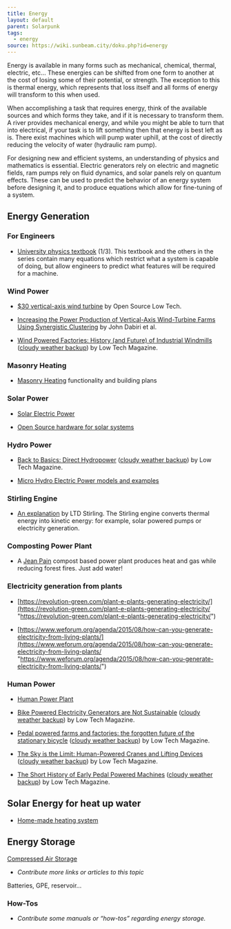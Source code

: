 ```yaml
---
title: Energy
layout: default
parent: Solarpunk
tags:
  - energy
source: https://wiki.sunbeam.city/doku.php?id=energy
---
```

Energy is available in many forms such as mechanical, chemical, thermal, electric, etc… These energies can be shifted from one form to another at the cost of losing some of their potential, or strength. The exception to this is thermal energy, which represents that loss itself and all forms of energy will transform to this when used.

When accomplishing a task that requires energy, think of the available sources and which forms they take, and if it is necessary to transform them. A river provides mechanical energy, and while you might be able to turn that into electrical, if your task is to lift something then that energy is best left as is. There exist machines which will pump water uphill, at the cost of directly reducing the velocity of water (hydraulic ram pump).

For designing new and efficient systems, an understanding of physics and mathematics is essential. Electric generators rely on electric and magnetic fields, ram pumps rely on fluid dynamics, and solar panels rely on quantum effects. These can be used to predict the behavior of an energy system before designing it, and to produce equations which allow for fine-tuning of a system.

## Energy Generation

### For Engineers

-   [University physics textbook](https://openstax.org/details/books/university-physics-volume-1 "https://openstax.org/details/books/university-physics-volume-1") (1/3). This textbook and the others in the series contain many equations which restrict what a system is capable of doing, but allow engineers to predict what features will be required for a machine.
    

### Wind Power

-   [$30 vertical-axis wind turbine](http://opensourcelowtech.org/wind_turbine.html "http://opensourcelowtech.org/wind_turbine.html") by Open Source Low Tech.
    
-   [Increasing the Power Production of Vertical-Axis Wind-Turbine Farms Using Synergistic Clustering](https://static1.squarespace.com/static/55885cf4e4b04e6344662d6a/t/5b44d0292b6a280451e6c3d6/1531236403846/Heetal_BLM18.pdf "https://static1.squarespace.com/static/55885cf4e4b04e6344662d6a/t/5b44d0292b6a280451e6c3d6/1531236403846/Heetal_BLM18.pdf") by John Dabiri et al.
    
-   [Wind Powered Factories: History (and Future) of Industrial Windmills](https://solar.lowtechmagazine.com/2009/10/history-of-industrial-windmills.html "https://solar.lowtechmagazine.com/2009/10/history-of-industrial-windmills.html") ([cloudy weather backup](https://www.lowtechmagazine.com/2009/10/history-of-industrial-windmills.html "https://www.lowtechmagazine.com/2009/10/history-of-industrial-windmills.html")) by Low Tech Magazine.
    

### Masonry Heating

-   [Masonry Heating](https://wiki.sunbeam.city/doku.php?id=energy:energy_generation:masonry_heating "energy:energy_generation:masonry_heating") functionality and building plans  
    

### Solar Power

-   [Solar Electric Power](https://wiki.sunbeam.city/doku.php?id=energy:energy_generation:solar_electric_power "energy:energy_generation:solar_electric_power")  
    
-   [Open Source hardware for solar systems](https://libre.solar/ "https://libre.solar/")
    

### Hydro Power

-   [Back to Basics: Direct Hydropower](https://solar.lowtechmagazine.com/2013/08/direct-hydropower.html "https://solar.lowtechmagazine.com/2013/08/direct-hydropower.html") ([cloudy weather backup](https://www.lowtechmagazine.com/2013/08/direct-hydropower.html "https://www.lowtechmagazine.com/2013/08/direct-hydropower.html")) by Low Tech Magazine.  
    
-   [Micro Hydro Electric Power models and examples](https://wiki.sunbeam.city/doku.php?id=energy:energy_generation:micro_hydro_electric_power_models_and_examples "energy:energy_generation:micro_hydro_electric_power_models_and_examples")  
    

### Stirling Engine

-   [An explanation](http://www.ltdstirling.com/stirling_engines/stirling_engines.php "http://www.ltdstirling.com/stirling_engines/stirling_engines.php") by LTD Stirling. The Stirling engine converts thermal energy into kinetic energy: for example, solar powered pumps or electricity generation.
    

### Composting Power Plant

-   A [Jean Pain](https://wiki.sunbeam.city/doku.php?id=energy:energy_generation:jean_pain "energy:energy_generation:jean_pain") compost based power plant produces heat and gas while reducing forest fires. Just add water!  
    

### Electricity generation from plants

-   [https://revolution-green.com/plant-e-plants-generating-electricity/](https://revolution-green.com/plant-e-plants-generating-electricity/ "https://revolution-green.com/plant-e-plants-generating-electricity/")
    
-   [https://www.weforum.org/agenda/2015/08/how-can-you-generate-electricity-from-living-plants/](https://www.weforum.org/agenda/2015/08/how-can-you-generate-electricity-from-living-plants/ "https://www.weforum.org/agenda/2015/08/how-can-you-generate-electricity-from-living-plants/")
    

### Human Power

-   [Human Power Plant](https://www.humanpowerplant.be/ "https://www.humanpowerplant.be/")
    
-   [Bike Powered Electricity Generators are Not Sustainable](https://solar.lowtechmagazine.com/2011/05/bike-powered-electricity-generators.html "https://solar.lowtechmagazine.com/2011/05/bike-powered-electricity-generators.html") ([cloudy weather backup](https://www.lowtechmagazine.com/2011/05/bike-powered-electricity-generators.html "https://www.lowtechmagazine.com/2011/05/bike-powered-electricity-generators.html")) by Low Tech Magazine.
    
-   [Pedal powered farms and factories: the forgotten future of the stationary bicycle](https://solar.lowtechmagazine.com/2011/05/pedal-powered-farms-and-factories.html "https://solar.lowtechmagazine.com/2011/05/pedal-powered-farms-and-factories.html") ([cloudy weather backup](https://www.lowtechmagazine.com/2011/05/pedal-powered-farms-and-factories.html "https://www.lowtechmagazine.com/2011/05/pedal-powered-farms-and-factories.html")) by Low Tech Magazine.
    
-   [The Sky is the Limit: Human-Powered Cranes and Lifting Devices](https://solar.lowtechmagazine.com/2010/03/history-of-human-powered-cranes.html "https://solar.lowtechmagazine.com/2010/03/history-of-human-powered-cranes.html") ([cloudy weather backup](https://www.lowtechmagazine.com/2010/03/history-of-human-powered-cranes.html "https://www.lowtechmagazine.com/2010/03/history-of-human-powered-cranes.html")) by Low Tech Magazine.
    
-   [The Short History of Early Pedal Powered Machines](https://solar.lowtechmagazine.com/2011/05/history-of-pedal-powered-machines.html "https://solar.lowtechmagazine.com/2011/05/history-of-pedal-powered-machines.html") ([cloudy weather backup](https://www.lowtechmagazine.com/2011/05/history-of-pedal-powered-machines.html "https://www.lowtechmagazine.com/2011/05/history-of-pedal-powered-machines.html")) by Low Tech Magazine.
    

## Solar Energy for heat up water

-   [Home-made heating system](https://ecoinventos.com/calefaccion-solar-casera/ "https://ecoinventos.com/calefaccion-solar-casera/")
    

## Energy Storage

[Compressed Air Storage](https://www.lowtechmagazine.com/2018/05/ditch-the-batteries-off-the-grid-compressed-air-energy-storage.html "https://www.lowtechmagazine.com/2018/05/ditch-the-batteries-off-the-grid-compressed-air-energy-storage.html")

-   _Contribute more links or articles to this topic_
    

Batteries, GPE, reservoir…

### How-Tos

-   _Contribute some manuals or “how-tos” regarding energy storage._

